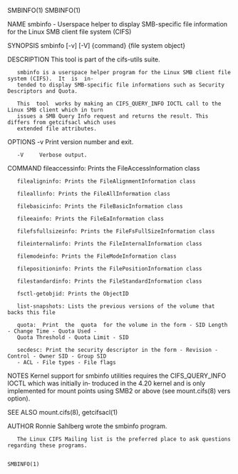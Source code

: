 SMBINFO(1)                                                                                  SMBINFO(1)

NAME
       smbinfo  -  Userspace  helper to display SMB-specific file information for the Linux SMB client
       file system (CIFS)

SYNOPSIS
          smbinfo [-v] [-V] {command} {file system object}

DESCRIPTION
       This tool is part of the cifs-utils suite.

       smbinfo is a userspace helper program for the Linux SMB client file system (CIFS).  It  is  in‐
       tended to display SMB-specific file informations such as Security Descriptors and Quota.

       This  tool  works by making an CIFS_QUERY_INFO IOCTL call to the Linux SMB client which in turn
       issues a SMB Query Info request and returns the result. This differs from getcifsacl which uses
       extended file attributes.

OPTIONS
       -v     Print version number and exit.

       -V     Verbose output.

COMMAND
       fileaccessinfo: Prints the FileAccessInformation class

       filealigninfo: Prints the FileAlignmentInformation class

       fileallinfo: Prints the FileAllInformation class

       filebasicinfo: Prints the FileBasicInformation class

       fileeainfo: Prints the FileEaInformation class

       filefsfullsizeinfo: Prints the FileFsFullSizeInformation class

       fileinternalinfo: Prints the FileInternalInformation class

       filemodeinfo: Prints the FileModeInformation class

       filepositioninfo: Prints the FilePositionInformation class

       filestandardinfo: Prints the FileStandardInformation class

       fsctl-getobjid: Prints the ObjectID

       list-snapshots: Lists the previous versions of the volume that backs this file

       quota:  Print  the  quota  for the volume in the form - SID Length - Change Time - Quota Used -
       Quota Threshold - Quota Limit - SID

       secdesc: Print the security descriptor in the form - Revision - Control - Owner SID - Group SID
       - ACL - File types - File flags

NOTES
       Kernel support for smbinfo utilities requires the CIFS_QUERY_INFO IOCTL which was initially in‐
       troduced in the 4.20 kernel and is only implemented for mount points using SMB2 or  above  (see
       mount.cifs(8) vers option).

SEE ALSO
       mount.cifs(8), getcifsacl(1)

AUTHOR
       Ronnie Sahlberg wrote the smbinfo program.

       The Linux CIFS Mailing list is the preferred place to ask questions regarding these programs.

                                                                                            SMBINFO(1)
